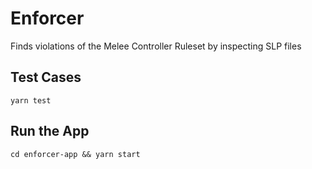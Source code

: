 # Enforcer
Finds violations of the Melee Controller Ruleset by inspecting SLP files

## Test Cases

`yarn test`

## Run the App

`cd enforcer-app && yarn start`